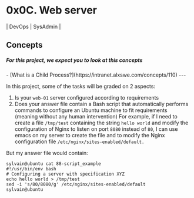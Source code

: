 # 0x0C. Web server
| DevOps | SysAdmin |

## Concepts
<h5> For this project, we expect you to look at this concepts</h5>
- [What is a Child Process?](https://intranet.alxswe.com/concepts/110)
---

In this project, some of the tasks will be graded on 2 aspects:

1. Is your ``web-01`` server configured according to requirements
2. Does your answer file contain a Bash script that automatically performs commands to configure an Ubuntu machine to fit requirements (meaning without any human intervention)
For example, if I need to create a file ``/tmp/test`` containing the string ``hello world`` and modify the configuration of Nginx to listen on port ``8080`` instead of ``80``, I can use emacs on my server to create the file and to modify the Nginx configuration file ``/etc/nginx/sites-enabled/default.``

But my answer file would contain:
```
sylvain@ubuntu cat 88-script_example
#!/usr/bin/env bash
# Configuring a server with specification XYZ
echo hello world > /tmp/test
sed -i 's/80/8080/g' /etc/nginx/sites-enabled/default
sylvain@ubuntu
```
